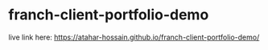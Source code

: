 # franch-client-portfolio-demo
live link here: https://atahar-hossain.github.io/franch-client-portfolio-demo/
